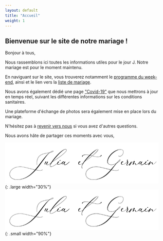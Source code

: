 ```yaml
---
layout: default
title: "Accueil"
weight: 1
---
```


## Bienvenue sur le site de notre mariage !

Bonjour à tous,

Nous rassemblons ici toutes les informations utiles pour le jour J. Notre mariage est pour le moment maintenu.

En naviguant sur le site, vous trouverez notamment le [programme du week-end](/informations-pratiques), ainsi et le lien vers la [liste de mariage](https://www.1001listes.fr/notremariage/juliaetgermain).

Nous avons également dédié une page ["Covid-19"](/covid-19) que nous mettrons à jour en temps réel, suivant les différentes informations sur les conditions sanitaires.

Une plateforme d'échange de photos sera également mise en place lors du mariage.

N'hésitez pas à [revenir vers nous](/contact) si vous avez d'autres questions.

Nous avons hâte de partager ces moments avec vous,

![signature](/assets/Signature.jpg){: .large width="30%"}
![signature](/assets/Signature.jpg){: .small width="90%"}
